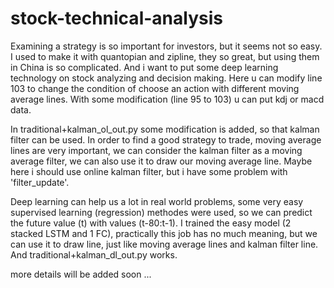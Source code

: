 # stock-technical-analysis

Examining a strategy is so important for investors, but it seems not so easy. I used to make it with quantopian and zipline, they so great, but using them in China is so complicated. And i want to put some deep learning technology on stock analyzing and decision making. Here u can modify line 103 to change the condition of choose an action with different moving average lines. With some modification (line 95 to 103) u can put kdj or macd data. 

In traditional+kalman_ol_out.py some modification is added, so that kalman filter can be used. In order to find a good strategy to trade,
moving average lines are very important, we can consider the kalman filter as a moving average filter, we can also use it to draw our moving average line. Maybe here i should use online kalman filter, but i have some problem with 'filter_update'. 

Deep learning can help us a lot in real world problems, some very easy supervised learning (regression) methodes were used, so we can predict the future value (t) with values (t-80:t-1). I trained the easy model (2 stacked LSTM and 1 FC), practically this job has no much 
meaning, but we can use it to draw line, just like moving average lines and kalman filter line. And traditional+kalman_dl_out.py works.

more details will be added soon ...
